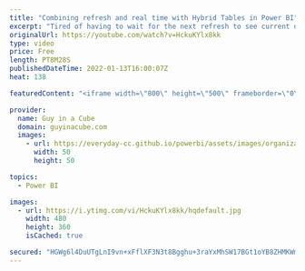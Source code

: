 ```yaml
---
title: "Combining refresh and real time with Hybrid Tables in Power BI"
excerpt: "Tired of having to wait for the next refresh to see current data in your Power BI Report? Hybrid Tables is here to help you! Patrick looks at how you can use this feature to have an imported table that uses DirectQuery for the most recent data that hasn't been imported yet. BANANAS!  Announcement Blog:"
originalUrl: https://youtube.com/watch?v=HckuKYlx8kk
type: video
price: Free
length: PT8M28S
publishedDateTime: 2022-01-13T16:00:07Z
heat: 138

featuredContent: "<iframe width=\"800\" height=\"500\" frameborder=\"0\" src=\"https://www.youtube.com/embed/HckuKYlx8kk\" allow=\"accelerometer; autoplay; encrypted-media; gyroscope; picture-in-picture\" allowfullscreen></iframe>"

provider:
  name: Guy in a Cube
  domain: guyinacube.com
  images:
    - url: https://everyday-cc.github.io/powerbi/assets/images/organizations/guyinacube.com-50x50.jpg
      width: 50
      height: 50

topics:
  - Power BI

images:
  - url: https://i.ytimg.com/vi/HckuKYlx8kk/hqdefault.jpg
    width: 480
    height: 360
    isCached: true

secured: "HGWg6l4DuUTgLnI9vn+xFflXF3N3t8Bgghu+3raYxMhSW17BGt1oYB8ZHMKWmX4L7GlIkI/vhva3744IGGS9k7AV6JkkU4mOV2aRyZ9u65iXOujendo+CxENu04aYo9s1qJpDuMyWnffMdItswgbKVKsCrjo8SAgz+jnqCh80A1tE1Kf4/rzq5zvEi9LP+yaSbjQSv5irDAR7s3EhnEiPMZnkdobgJUDZXeXe81Jj4LtI3tB6RGvjlsVr2reMFPKkTikbHNXwRguzA7K0Q8Gy2o9lEY3C6JeRfnfEEvw+rt1A+PuSjcgk+RSDaSWS1xED0NZxl1gjXjIiQ4xdijQIPTBuMRPzSiKxDPE33bwMBxdG/k+zONMftb/7NoG719VYvBMNTILs14omtpHcBp0DRWyw8ChoD+7N2yxmjMDaEE=;JY9K5PyLYio+xLCF4ZJLgg=="
---
```


